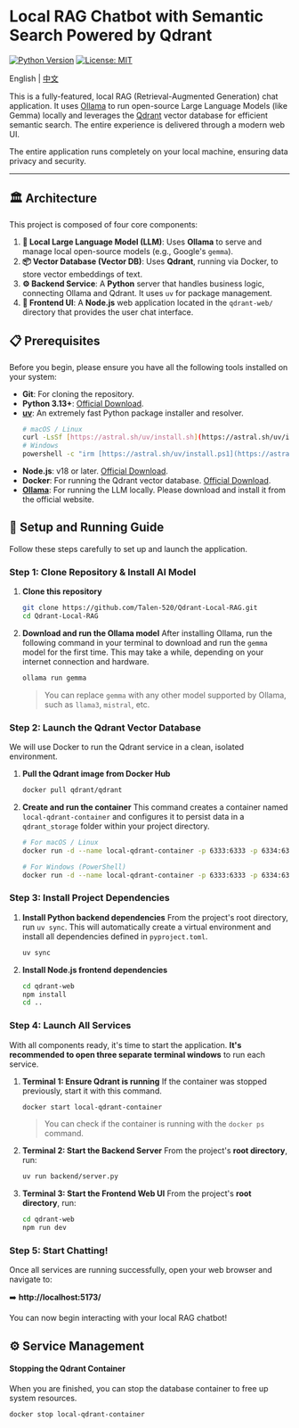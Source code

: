 # Local RAG Chatbot with Semantic Search Powered by Qdrant

[![Python Version](https://img.shields.io/badge/python-3.13%2B-blue.svg)](https://www.python.org/downloads/)
[![License: MIT](https://img.shields.io/badge/License-MIT-yellow.svg)](https://opensource.org/licenses/MIT)

English | <a href="https://github.com/Talen-520/Qdrant-Local-RAG/blob/main/readme_CN.md">中文</a>

This is a fully-featured, local RAG (Retrieval-Augmented Generation) chat application. It uses [Ollama](https://ollama.com/) to run open-source Large Language Models (like Gemma) locally and leverages the [Qdrant](https://qdrant.tech/) vector database for efficient semantic search. The entire experience is delivered through a modern web UI.

The entire application runs completely on your local machine, ensuring data privacy and security.

---

## 🏛️ Architecture

This project is composed of four core components:

1.  **🧠 Local Large Language Model (LLM)**: Uses **Ollama** to serve and manage local open-source models (e.g., Google's `gemma`).
2.  **📦 Vector Database (Vector DB)**: Uses **Qdrant**, running via Docker, to store vector embeddings of text.
3.  **⚙️ Backend Service**: A **Python** server that handles business logic, connecting Ollama and Qdrant. It uses `uv` for package management.
4.  **🎨 Frontend UI**: A **Node.js** web application located in the `qdrant-web/` directory that provides the user chat interface.

## 📋 Prerequisites

Before you begin, please ensure you have all the following tools installed on your system:

* **Git**: For cloning the repository.
* **Python 3.13+**: [Official Download](https://www.python.org/downloads/).
* **[uv](https://github.com/astral-sh/uv)**: An extremely fast Python package installer and resolver.
    ```bash
    # macOS / Linux
    curl -LsSf [https://astral.sh/uv/install.sh](https://astral.sh/uv/install.sh) | sh
    # Windows
    powershell -c "irm [https://astral.sh/uv/install.ps1](https://astral.sh/uv/install.ps1) | iex"
    ```
* **Node.js**: v18 or later. [Official Download](https://nodejs.org/).
* **Docker**: For running the Qdrant vector database. [Official Download](https://www.docker.com/products/docker-desktop/).
* **[Ollama](https://ollama.com/)**: For running the LLM locally. Please download and install it from the official website.

## 🚀 Setup and Running Guide

Follow these steps carefully to set up and launch the application.

### Step 1: Clone Repository & Install AI Model

1.  **Clone this repository**
    ```bash
    git clone https://github.com/Talen-520/Qdrant-Local-RAG.git
    cd Qdrant-Local-RAG
    ```

2.  **Download and run the Ollama model**
    After installing Ollama, run the following command in your terminal to download and run the `gemma` model for the first time. This may take a while, depending on your internet connection and hardware.
    ```bash
    ollama run gemma
    ```
    > You can replace `gemma` with any other model supported by Ollama, such as `llama3`, `mistral`, etc.

### Step 2: Launch the Qdrant Vector Database

We will use Docker to run the Qdrant service in a clean, isolated environment.

1.  **Pull the Qdrant image from Docker Hub**
    ```bash
    docker pull qdrant/qdrant
    ```

2.  **Create and run the container**
    This command creates a container named `local-qdrant-container` and configures it to persist data in a `qdrant_storage` folder within your project directory.
    ```bash
    # For macOS / Linux
    docker run -d --name local-qdrant-container -p 6333:6333 -p 6334:6334 -v "$(pwd)/qdrant_storage:/qdrant/storage" qdrant/qdrant

    # For Windows (PowerShell)
    docker run -d --name local-qdrant-container -p 6333:6333 -p 6334:6334 -v "${PWD}/qdrant_storage:/qdrant/storage" qdrant/qdrant
    ```

### Step 3: Install Project Dependencies

1.  **Install Python backend dependencies**
    From the project's root directory, run `uv sync`. This will automatically create a virtual environment and install all dependencies defined in `pyproject.toml`.
    ```bash
    uv sync
    ```

2.  **Install Node.js frontend dependencies**
    ```bash
    cd qdrant-web
    npm install
    cd ..
    ```

### Step 4: Launch All Services

With all components ready, it's time to start the application. **It's recommended to open three separate terminal windows** to run each service.

1.  **Terminal 1: Ensure Qdrant is running**
    If the container was stopped previously, start it with this command.
    ```bash
    docker start local-qdrant-container
    ```
    > You can check if the container is running with the `docker ps` command.

2.  **Terminal 2: Start the Backend Server**
    From the project's **root directory**, run:
    ```bash
    uv run backend/server.py
    ```

3.  **Terminal 3: Start the Frontend Web UI**
    From the project's **root directory**, run:
    ```bash
    cd qdrant-web
    npm run dev
    ```

### Step 5: Start Chatting!

Once all services are running successfully, open your web browser and navigate to:

➡️ **http://localhost:5173/**

You can now begin interacting with your local RAG chatbot!

## ⚙️ Service Management

#### Stopping the Qdrant Container
When you are finished, you can stop the database container to free up system resources.
```bash
docker stop local-qdrant-container